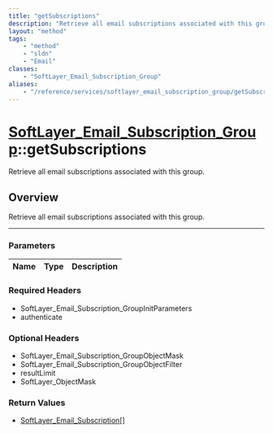 ```yaml
---
title: "getSubscriptions"
description: "Retrieve all email subscriptions associated with this group."
layout: "method"
tags:
    - "method"
    - "sldn"
    - "Email"
classes:
    - "SoftLayer_Email_Subscription_Group"
aliases:
    - "/reference/services/softlayer_email_subscription_group/getSubscriptions"
---
```

# [SoftLayer_Email_Subscription_Group](/reference/services/SoftLayer_Email_Subscription_Group)::getSubscriptions

Retrieve all email subscriptions associated with this group.


## Overview 
Retrieve all email subscriptions associated with this group.

-----

### Parameters 
|Name | Type | Description |
| --- | --- | --- |


### Required Headers
* SoftLayer_Email_Subscription_GroupInitParameters
* authenticate


### Optional Headers
* SoftLayer_Email_Subscription_GroupObjectMask
* SoftLayer_Email_Subscription_GroupObjectFilter
* resultLimit
* SoftLayer_ObjectMask

### Return Values
* <a href='/reference/datatypes/SoftLayer_Email_Subscription'>SoftLayer_Email_Subscription[] </a>




